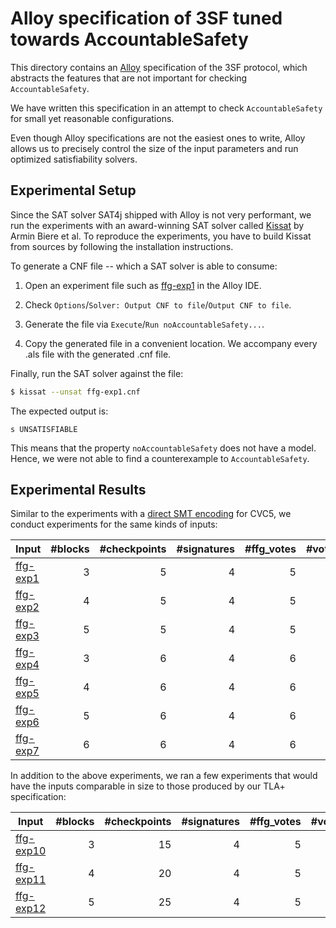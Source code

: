 # Alloy specification of 3SF tuned towards AccountableSafety

This directory contains an [Alloy][] specification of the 3SF protocol, which
abstracts the features that are not important for checking `AccountableSafety`.

We have written this specification in an attempt to check `AccountableSafety`
for small yet reasonable configurations.

Even though Alloy specifications are not the easiest ones to write, Alloy allows
us to precisely control the size of the input parameters and run optimized
satisfiability solvers.

## Experimental Setup

Since the SAT solver SAT4j shipped with Alloy is not very performant, we run the
experiments with an award-winning SAT solver called [Kissat][] by Armin Biere et
al. To reproduce the experiments, you have to build Kissat from sources by
following the installation instructions.

To generate a CNF file -- which a SAT solver is able to consume:

 1. Open an experiment file such as [ffg-exp1][] in the Alloy IDE.
 
 1. Check `Options`/`Solver: Output CNF to file`/`Output CNF to file`.
 
 1. Generate the file via `Execute`/`Run noAccountableSafety...`.
 
 1. Copy the generated file in a convenient location. We accompany every .als
    file with the generated .cnf file.

Finally, run the SAT solver against the file:

```sh
$ kissat --unsat ffg-exp1.cnf
```

The expected output is:

```
s UNSATISFIABLE
```

This means that the property `noAccountableSafety` does not have a model.
Hence, we were not able to find a counterexample to `AccountableSafety`.

## Experimental Results

Similar to the experiments with a [direct SMT encoding][smt-enc] for CVC5, we
conduct experiments for the same kinds of inputs:

| Input      | #blocks | #checkpoints | #signatures | #ffg_votes | #votes | runtime | memory  |
|------------|--------:|-------------:|------------:|-----------:|-------:|--------:|--------:|
| [ffg-exp1] |    3    |      5       |      4      |      5     |   12   |  4 sec  |  35 MB  |
| [ffg-exp2] |    4    |      5       |      4      |      5     |   12   | 10 sec  |  40 MB  |
| [ffg-exp3] |    5    |      5       |      4      |      5     |   12   | 15 sec  |  45 MB  |
| [ffg-exp4] |    3    |      6       |      4      |      6     |   15   | 57 sec  |  52 MB  |
| [ffg-exp5] |    4    |      6       |      4      |      6     |   15   | 167 sec |  55 MB  |
| [ffg-exp6] |    5    |      6       |      4      |      6     |   15   | 245 sec |  57 MB  |
| [ffg-exp7] |    6    |      6       |      4      |      6     |   15   | 360 sec |  82 MB  |

In addition to the above experiments, we ran a few experiments that would have the inputs
comparable in size to those produced by our TLA+ specification:

| Input       | #blocks | #checkpoints | #signatures | #ffg_votes | #votes | runtime | memory  |
|-------------|--------:|-------------:|------------:|-----------:|-------:|--------:|--------:|
| [ffg-exp10] |    3    |      15      |      4      |      5     |   12   |  X sec  |  Y MB  |
| [ffg-exp11] |    4    |      20      |      4      |      5     |   12   |  X sec  |  Y MB  |
| [ffg-exp12] |    5    |      25      |      4      |      5     |   12   |  X sec  |  Y MB  |


<!-- References -->

[Alloy]: https://alloytools.org/
[Kissat]: https://github.com/arminbiere/kissat
[smt-enc]: ../smt-spec/README.md
[ffg-exp1]: ./ffg-exp1.als
[ffg-exp2]: ./ffg-exp2.als
[ffg-exp3]: ./ffg-exp3.als
[ffg-exp4]: ./ffg-exp4.als
[ffg-exp5]: ./ffg-exp5.als
[ffg-exp6]: ./ffg-exp6.als
[ffg-exp7]: ./ffg-exp7.als
[ffg-exp10]: ./ffg-exp10.als
[ffg-exp11]: ./ffg-exp11.als
[ffg-exp12]: ./ffg-exp11.als